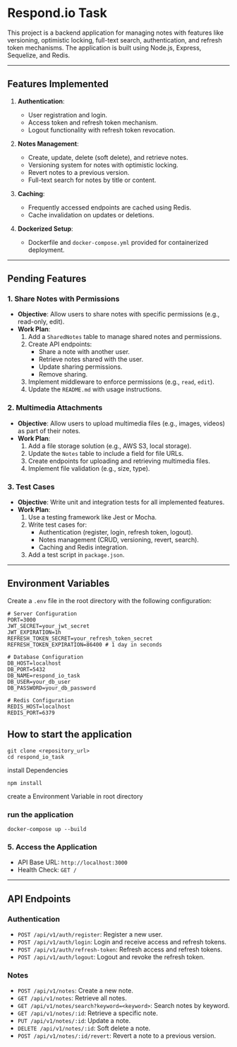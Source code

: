 # Respond.io Task

This project is a backend application for managing notes with features like versioning, optimistic locking, full-text search, authentication, and refresh token mechanisms. The application is built using Node.js, Express, Sequelize, and Redis.

---

## Features Implemented
1. **Authentication**:
   - User registration and login.
   - Access token and refresh token mechanism.
   - Logout functionality with refresh token revocation.

2. **Notes Management**:
   - Create, update, delete (soft delete), and retrieve notes.
   - Versioning system for notes with optimistic locking.
   - Revert notes to a previous version.
   - Full-text search for notes by title or content.

3. **Caching**:
   - Frequently accessed endpoints are cached using Redis.
   - Cache invalidation on updates or deletions.

4. **Dockerized Setup**:
   - Dockerfile and `docker-compose.yml` provided for containerized deployment.

---

## Pending Features
### 1. **Share Notes with Permissions**
   - **Objective**: Allow users to share notes with specific permissions (e.g., read-only, edit).
   - **Work Plan**:
     1. Add a `SharedNotes` table to manage shared notes and permissions.
     2. Create API endpoints:
        - Share a note with another user.
        - Retrieve notes shared with the user.
        - Update sharing permissions.
        - Remove sharing.
     3. Implement middleware to enforce permissions (e.g., `read`, `edit`).
     4. Update the `README.md` with usage instructions.

### 2. **Multimedia Attachments**
   - **Objective**: Allow users to upload multimedia files (e.g., images, videos) as part of their notes.
   - **Work Plan**:
     1. Add a file storage solution (e.g., AWS S3, local storage).
     2. Update the `Notes` table to include a field for file URLs.
     3. Create endpoints for uploading and retrieving multimedia files.
     4. Implement file validation (e.g., size, type).


### 3. **Test Cases**
   - **Objective**: Write unit and integration tests for all implemented features.
   - **Work Plan**:
     1. Use a testing framework like Jest or Mocha.
     2. Write test cases for:
        - Authentication (register, login, refresh token, logout).
        - Notes management (CRUD, versioning, revert, search).
        - Caching and Redis integration.
     3. Add a test script in `package.json`.

---

## Environment Variables
Create a `.env` file in the root directory with the following configuration:

```env
# Server Configuration
PORT=3000
JWT_SECRET=your_jwt_secret
JWT_EXPIRATION=1h
REFRESH_TOKEN_SECRET=your_refresh_token_secret
REFRESH_TOKEN_EXPIRATION=86400 # 1 day in seconds

# Database Configuration
DB_HOST=localhost
DB_PORT=5432
DB_NAME=respond_io_task
DB_USER=your_db_user
DB_PASSWORD=your_db_password

# Redis Configuration
REDIS_HOST=localhost
REDIS_PORT=6379
```
## How to start the application
```
git clone <repository_url>
cd respond_io_task
```
install Dependencies 
```
npm install
```
create a Environment Variable in root directory

### run the application
```
docker-compose up --build
```
### 5. **Access the Application**
- API Base URL: `http://localhost:3000`
- Health Check: `GET /`

---

## API Endpoints

### **Authentication**
- `POST /api/v1/auth/register`: Register a new user.
- `POST /api/v1/auth/login`: Login and receive access and refresh tokens.
- `POST /api/v1/auth/refresh-token`: Refresh access and refresh tokens.
- `POST /api/v1/auth/logout`: Logout and revoke the refresh token.

### **Notes**
- `POST /api/v1/notes`: Create a new note.
- `GET /api/v1/notes`: Retrieve all notes.
- `GET /api/v1/notes/search?keyword=<keyword>`: Search notes by keyword.
- `GET /api/v1/notes/:id`: Retrieve a specific note.
- `PUT /api/v1/notes/:id`: Update a note.
- `DELETE /api/v1/notes/:id`: Soft delete a note.
- `POST /api/v1/notes/:id/revert`: Revert a note to a previous version.